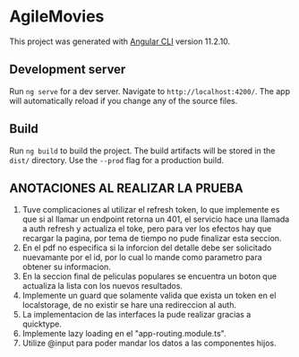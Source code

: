 # AgileMovies

This project was generated with [Angular CLI](https://github.com/angular/angular-cli) version 11.2.10.

## Development server

Run `ng serve` for a dev server. Navigate to `http://localhost:4200/`. The app will automatically reload if you change any of the source files.


## Build

Run `ng build` to build the project. The build artifacts will be stored in the `dist/` directory. Use the `--prod` flag for a production build.


## ANOTACIONES AL REALIZAR LA PRUEBA

1) Tuve complicaciones al utilizar el refresh token, lo que implemente es que si al llamar un endpoint retorna un 401, el servicio hace una llamada a auth refresh y actualiza el toke, pero para ver los efectos hay que recargar la pagina, por tema de tiempo no pude finalizar esta seccion.
2) En el pdf no especifica si la inforcion del detalle debe ser solicitado nuevamante por el id, por lo cual lo mande como parametro para obtener su informacion.
3) En la seccion final de peliculas populares se encuentra un boton que actualiza la lista con los nuevos resultados.  
4) Implemente un guard que solamente valida que exista un token en el localstorage, de no existir se hare una redireccion al auth.
5) La implementacion de las interfaces la pude realizar gracias a quicktype.
6) Implemente lazy loading en el "app-routing.module.ts".
7) Utilize @input para poder mandar los datos a las componentes hijos.

